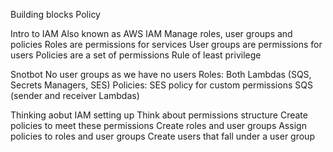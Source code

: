 Building blocks 
Policy


Intro to IAM
Also known as AWS IAM
Manage roles, user groups and policies
Roles are permissions for services
User groups are permissions for users
Policies are a set of permissions
Rule of least privilege





Snotbot
No user groups as we have no users
Roles:
Both Lambdas (SQS, Secrets Managers, SES)
Policies:
SES policy for custom permissions
SQS (sender and receiver Lambdas)



Thinking aobut IAM setting up
Think about permissions structure
Create policies to meet these permissions
Create roles and user groups
Assign policies to roles and user groups
Create users that fall under a user group

